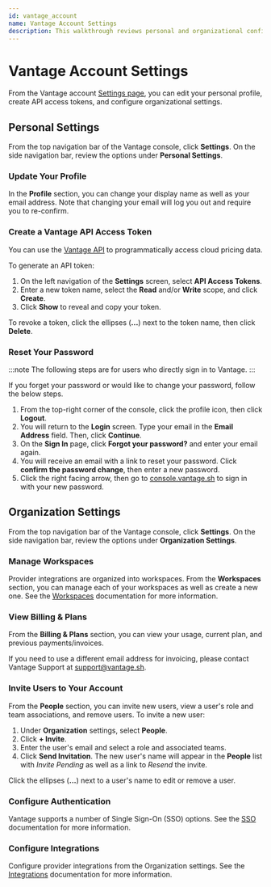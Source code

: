 ```yaml
---
id: vantage_account
name: Vantage Account Settings
description: This walkthrough reviews personal and organizational configuration settings for your Vantage account.
---
```


# Vantage Account Settings

From the Vantage account [Settings page](https://console.vantage.sh/account/profile), you can edit your personal profile, create API access tokens, and configure organizational settings.

## Personal Settings
From the top navigation bar of the Vantage console, click **Settings**. On the side navigation bar, review the options under **Personal Settings**.

### Update Your Profile

In the **Profile** section, you can change your display name as well as your email address. Note that changing your email will log you out and require you to re-confirm.

### Create a Vantage API Access Token

You can use the [Vantage API](https://vantage.readme.io/reference/general) to programmatically access cloud pricing data. 

To generate an API token:

1. On the left navigation of the **Settings** screen, select **API Access Tokens**.
2. Enter a new token name, select the **Read** and/or **Write** scope, and click **Create**.
3. Click **Show** to reveal and copy your token.

To revoke a token, click the ellipses (**...**) next to the token name, then click **Delete**.

### Reset Your Password

:::note
The following steps are for users who directly sign in to Vantage.
:::

If you forget your password or would like to change your password, follow the below steps.

1. From the top-right corner of the console, click the profile icon, then click **Logout**.
2. You will return to the **Login** screen. Type your email in the **Email Address** field. Then, click **Continue**.
3. On the **Sign In** page, click **Forgot your password?** and enter your email again. 
4. You will receive an email with a link to reset your password. Click **confirm the password change**, then enter a new password. 
5. Click the right facing arrow, then go to [console.vantage.sh](https://console.vantage.sh) to sign in with your new password.

## Organization Settings

From the top navigation bar of the Vantage console, click **Settings**. On the side navigation bar, review the options under **Organization Settings**.

### Manage Workspaces

Provider integrations are organized into workspaces. From the **Workspaces** section, you can manage each of your workspaces as well as create a new one. See the [Workspaces](/workspaces) documentation for more information. 

### View Billing & Plans 

From the **Billing & Plans** section, you can view your usage, current plan, and previous payments/invoices. 

If you need to use a different email address for invoicing, please contact Vantage Support at [support@vantage.sh](mailto:support@vantage.sh).

### Invite Users to Your Account 

From the **People** section, you can invite new users, view a user's role and team associations, and remove users. To invite a new user:

1. Under **Organization** settings, select **People**.
2. Click **+ Invite**.
3. Enter the user's email and select a role and associated teams.
4. Click **Send Invitation**. The new user's name will appear in the **People** list with *Invite Pending* as well as a link to *Resend* the invite. 

Click the ellipses (**...**) next to a user's name to edit or remove a user. 

### Configure Authentication

Vantage supports a number of Single Sign-On (SSO) options. See the [SSO](/sso) documentation for more information. 

### Configure Integrations

Configure provider integrations from the Organization settings. See the [Integrations](/getting_started) documentation for more information. 
